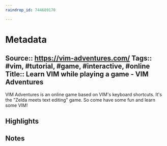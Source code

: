 ```yaml
---
raindrop_id: 744689170

---
```


# Metadata
Source:: https://vim-adventures.com/
Tags:: #vim, #tutorial, #game, #interactive, #online
Title:: Learn VIM while playing a game - VIM Adventures
---

VIM Adventures is an online game based on VIM&#39;s keyboard shortcuts. It&#39;s the &quot;Zelda meets text editing&quot; game. So come have some fun and learn some VIM!

## Highlights
## Notes
